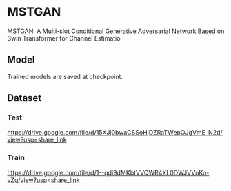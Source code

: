 # MSTGAN
MSTGAN: A Multi-slot Conditional Generative Adversarial Network Based on Swin Transformer for Channel Estimatio
## Model

Trained models are saved at checkpoint.	
## Dataset
### Test
https://drive.google.com/file/d/15XJj0bwaCSSoHjDZRaTWepOJgVmE_N2d/view?usp=share_link
### Train
https://drive.google.com/file/d/1--qdi9dMKbtVVQWR4XL0DWJVVnKo-vZq/view?usp=share_link
